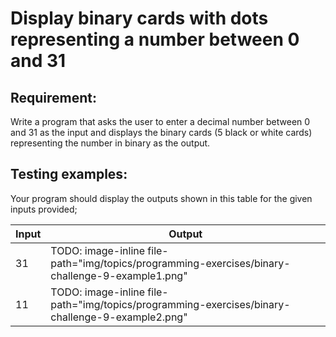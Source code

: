 # Display binary cards with dots representing a number between 0 and 31

## Requirement:

Write a program that asks the user to enter a decimal number between 0 and 31 as the input and displays the binary cards (5 black or white cards) representing the number in binary as the output.

## Testing examples:

Your program should display the outputs shown in this table for the given inputs provided;

| Input | Output                                                                                          |
| ----- | ----------------------------------------------------------------------------------------------- |
| 31    | TODO: image-inline file-path="img/topics/programming-exercises/binary-challenge-9-example1.png" |
| 11    | TODO: image-inline file-path="img/topics/programming-exercises/binary-challenge-9-example2.png" |
